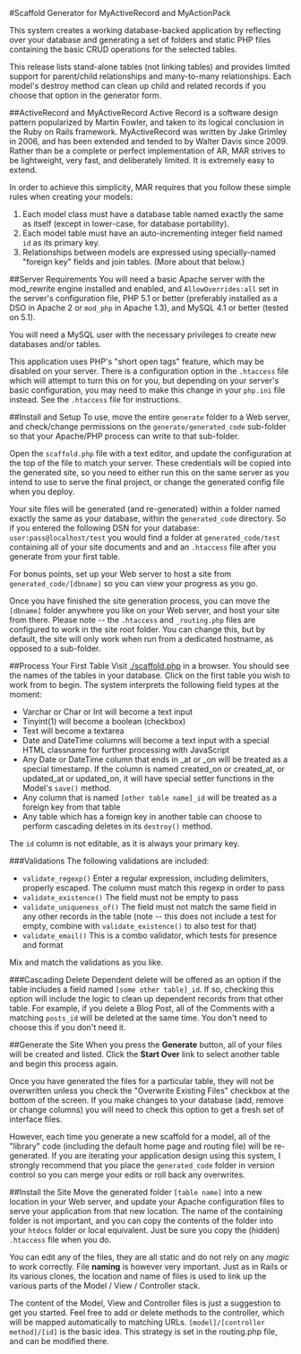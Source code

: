 #Scaffold Generator for MyActiveRecord and MyActionPack

This system creates a working database-backed application by reflecting over
your database and generating a set of folders and static PHP files containing
the basic CRUD operations for the selected tables.

This release lists stand-alone tables (not linking tables) and provides limited
support for parent/child relationships and many-to-many relationships. Each
model's destroy method can clean up child and related records if you choose
that option in the generator form.

##ActiveRecord and MyActiveRecord
Active Record is a software design pattern popularized by Martin Fowler, and taken to its
logical conclusion in the Ruby on Rails framework. MyActiveRecord was written by Jake
Grimley in 2006, and has been extended and tended to by Walter Davis since 2009. Rather
than be a complete or perfect implementation of AR, MAR strives to be lightweight, 
very fast, and deliberately limited. It is extremely easy to extend.

In order to achieve this simplicity, MAR requires that you follow these simple rules
when creating your models: 

1. Each model class must have a database table named exactly the same as itself (except in
lower-case, for database portability).
2. Each model table must have an auto-incrementing integer field named `id` as its primary key.
3. Relationships between models are expressed using specially-named "foreign key" fields
and join tables. (More about that below.)

##Server Requirements
You will need a basic Apache server with the mod_rewrite engine installed and enabled, 
and `AllowOverrides:all` set in the server's configuration file, PHP 5.1 or better (preferably 
installed as a DSO in Apache 2 or `mod_php` in Apache 1.3), and MySQL 4.1 or better (tested on 5.1).

You will need a MySQL user with the necessary privileges to 
create new databases and/or tables.

This application uses PHP's "short open tags" feature, which may be disabled on your
server. There is a configuration option in the `.htaccess` file which will attempt to turn
this on for you, but depending on your server's basic configuration, you may need to make
this change in your `php.ini` file instead. See the `.htaccess` file for instructions.

##Install and Setup
To use, move the entire `generate` folder to a Web server, and check/change 
permissions on the `generate/generated_code` sub-folder so that your Apache/PHP 
process can write to that sub-folder.

Open the `scaffold.php` file with a text editor, and update the configuration
at the top of the file to match your server. These credentials will be copied
into the generated site, so you need to either run this on the same server as you
intend to use to serve the final project, or change the generated config file when you deploy. 

Your site files will be generated (and re-generated) within a folder named
exactly the same as your database, within the `generated_code` directory.
So if you entered the following DSN for your database: `user:pass@localhost/test`
you would find a folder at `generated_code/test` containing all of your site
documents and and an `.htaccess` file after you generate from your first table.

For bonus points, set up your Web server to host a site from `generated_code/[dbname]`
so you can view your progress as you go. 

Once you have finished the site generation process, you can move the `[dbname]`
folder anywhere you like on your Web server, and host your site from there.
Please note -- the `.htaccess` and `_routing.php` files are configured to work in the
site root folder. You can change this, but by default, the site will only work
when run from a dedicated hostname, as opposed to a sub-folder.

##Process Your First Table
Visit [./scaffold.php](./scaffold.php) in a browser. You should see the names of
the tables in your database. Click on the first table you wish to work from
to begin. The system interprets the following field types at the moment:

* Varchar or Char or Int will become a text input
* Tinyint(1) will become a boolean (checkbox)
* Text will become a textarea
* Date and DateTime columns will become a text input with a special HTML 
classname for further processing with JavaScript
* Any Date or DateTime column that ends in \_at or \_on will be treated as a special
timestamp. If the column is named created\_on or created\_at, or updated\_at or
updated\_on, it will have special setter functions in the Model's `save()` method.
* Any column that is named `[other table name]_id` will be treated as a foreign key from that table
* Any table which has a foreign key in another table can choose to perform
cascading deletes in its `destroy()` method.

The `id` column is not editable, as it is always your primary key.

###Validations
The following validations are included:

* `validate_regexp()` Enter a regular expression, including delimiters, properly 
escaped. The column must match this regexp in order to pass
* `validate_existence()` The field must not be empty to pass
* `validate_uniqueness_of()` The field must not match the same field in any 
other records in the table (note -- this does not include a test for empty, 
combine with `validate_existence()` to also test for that)
* `validate_email()` This is a combo validator, which tests for presence and 
format

Mix and match the validations as you like.

###Cascading Delete
Dependent delete will be offered as an option if the table includes a field 
named `[some other table]_id`. If so, checking this option will include the 
logic to clean up dependent records from that other table. For example, if 
you delete a Blog Post, all of the Comments with a matching `posts_id` will 
be deleted at the same time. You don't need to choose this if you don't need it.

##Generate the Site
When you press the **Generate** button, all of your files will be created and 
listed. Click the **Start Over** link to select another table and begin this 
process again.

Once you have generated the files for a particular table, they will not be 
overwritten unless you check the "Overwrite Existing Files" checkbox at the bottom of the screen. 
If you make changes to your database (add, remove or change columns) you will 
need to check this option to get a fresh set of interface files.

However, each time you generate a new scaffold for a model, all of the "library" code (including the
default home page and routing file) will be re-generated. If you are iterating your application
design using this system, I strongly recommend that you place the `generated_code` folder in version
control so you can merge your edits or roll back any overwrites.

##Install the Site
Move the generated folder `[table name]` into a new location in your Web server, 
and update your Apache configuration files to serve your application from that new location.
The name of the containing folder is not important, and you can copy the contents of
the folder into your `htdocs` folder or local equivalent. Just be sure you copy the (hidden) 
`.htaccess` file when you do.

You can edit any of the files, they are all static and do not rely on any
*magic* to work correctly. File **naming** is however very important. Just
as in Rails or its various clones, the location and name of files is used
to link up the various parts of the Model / View / Controller stack.

The content of the Model, View and Controller files is just a suggestion to
get you started. Feel free to add or delete methods to the controller, which
will be mapped automatically to matching URLs. `[model]/[controller method]/[id]`
is the basic idea. This strategy is set in the routing.php file, and can be
modified there.